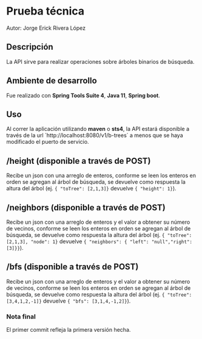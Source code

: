 # Prueba técnica
Autor: Jorge Erick Rivera López
## Descripción
La API sirve para realizar operaciones sobre árboles binarios de búsqueda.
## Ambiente de desarrollo
Fue realizado con **Spring Tools Suite 4**, **Java 11**, **Spring boot**.
## Uso
Al correr la aplicación utilizando **maven** o **sts4**, la API estará disponible a través de la url ´http://localhost:8080/v1/b-trees´ a menos que se haya modificado el puerto de servicio.
## /height (disponible a través de POST)
Recibe un json con una arreglo de enteros, conforme se leen los enteros en orden se agregan al árbol de búsqueda, se devuelve como respuesta la altura del árbol (ej. `{ "toTree": [2,1,3]}` devuelve `{ "height": 1}`).
## /neighbors (disponible a través de POST)
Recibe un json con una arreglo de enteros y el valor a obtener su número de vecinos, conforme se leen los enteros en orden se agregan al árbol de búsqueda, se devuelve como respuesta la altura del árbol (ej. `{ "toTree": [2,1,3], "node": 1}` devuelve `{ "neighbors": { "left": "null","right": [3]}}`).
## /bfs (disponible a través de POST)
Recibe un json con una arreglo de enteros y el valor a obtener su número de vecinos, conforme se leen los enteros en orden se agregan al árbol de búsqueda, se devuelve como respuesta la altura del árbol (ej. `{ "toTree": [3,4,1,2,-1]}` devuelve `{ "bfs": [3,1,4,-1,2]}`).
### Nota final
El primer commit refleja la primera versión hecha.

